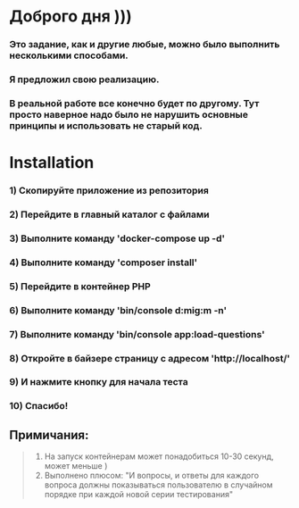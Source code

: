 # Доброго дня )))

### Это задание, как и другие любые, можно было выполнить несколькими способами.
### Я предложил свою реализацию.
### В реальной работе все конечно будет по другому. Тут просто наверное надо было не нарушить основные принципы и использовать не старый код.

# Installation

### 1) Скопируйте приложение из репозитория
### 2) Перейдите в главный каталог с файлами
### 3) Выполните команду 'docker-compose up -d'
### 4) Выполните команду 'composer install'
### 5) Перейдите в контейнер PHP
### 6) Выполните команду 'bin/console d:mig:m -n'
### 7) Выполните команду 'bin/console app:load-questions'
### 8) Откройте в байзере страницу с адресом 'http://localhost/'
### 9) И нажмите кнопку для начала теста
### 10) Спасибо!


## Примичания:
>  
>1. На запуск контейнерам может понадобиться 10-30 секунд, может меньше ) 
>2. Выполнено плюсом: "И вопросы, и ответы для каждого вопроса должны показываться пользователю в случайном порядке при каждой новой серии тестирования"